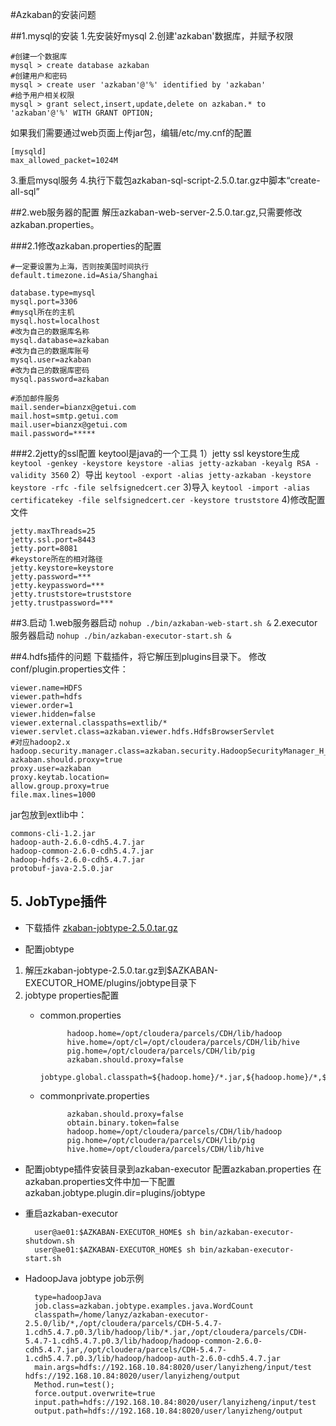 #Azkaban的安装问题

##1.mysql的安装
1.先安装好mysql
2.创建'azkaban'数据库，并赋予权限

```
#创建一个数据库
mysql > create database azkaban
#创建用户和密码
mysql > create user 'azkaban'@'%' identified by 'azkaban'
#给予用户相关权限
mysql > grant select,insert,update,delete on azkaban.* to 'azkaban'@'%' WITH GRANT OPTION;
```

如果我们需要通过web页面上传jar包，编辑/etc/my.cnf的配置

```
[mysqld]
max_allowed_packet=1024M
```

3.重启mysql服务
4.执行下载包azkaban-sql-script-2.5.0.tar.gz中脚本“create-all-sql”


##2.web服务器的配置
解压azkaban-web-server-2.5.0.tar.gz,只需要修改azkaban.properties。

###2.1修改azkaban.properties的配置

```
#一定要设置为上海，否则按美国时间执行
default.timezone.id=Asia/Shanghai

database.type=mysql
mysql.port=3306
#mysql所在的主机
mysql.host=localhost
#改为自己的数据库名称
mysql.database=azkaban
#改为自己的数据库账号
mysql.user=azkaban
#改为自己的数据库密码
mysql.password=azkaban

#添加邮件服务
mail.sender=bianzx@getui.com
mail.host=smtp.getui.com
mail.user=bianzx@getui.com
mail.password=*****
```

###2.2jetty的ssl配置
keytool是java的一个工具
1）jetty ssl keystore生成
`keytool -genkey -keystore keystore -alias jetty-azkaban -keyalg RSA -validity 3560`
2）导出
`keytool -export -alias jetty-azkaban -keystore keystore -rfc -file selfsignedcert.cer`
3)导入
`keytool -import -alias certificatekey -file selfsignedcert.cer -keystore truststore`
4)修改配置文件
```
jetty.maxThreads=25
jetty.ssl.port=8443
jetty.port=8081
#keystore所在的相对路径
jetty.keystore=keystore
jetty.password=***
jetty.keypassword=***
jetty.truststore=truststore
jetty.trustpassword=***
```

##3.启动
1.web服务器启动
`nohup ./bin/azkaban-web-start.sh &`
2.executor服务器启动
`nohup ./bin/azkaban-executor-start.sh &`

##4.hdfs插件的问题
下载插件，将它解压到plugins目录下。
修改conf/plugin.properties文件：
```
viewer.name=HDFS
viewer.path=hdfs
viewer.order=1
viewer.hidden=false
viewer.external.classpaths=extlib/*
viewer.servlet.class=azkaban.viewer.hdfs.HdfsBrowserServlet
#对应hadoop2.x
hadoop.security.manager.class=azkaban.security.HadoopSecurityManager_H_2_0
azkaban.should.proxy=true
proxy.user=azkaban
proxy.keytab.location=
allow.group.proxy=true
file.max.lines=1000
```

jar包放到extlib中：
```
commons-cli-1.2.jar
hadoop-auth-2.6.0-cdh5.4.7.jar
hadoop-common-2.6.0-cdh5.4.7.jar
hadoop-hdfs-2.6.0-cdh5.4.7.jar
protobuf-java-2.5.0.jar
```


## 5. JobType插件

- 下载插件 [zkaban-jobtype-2.5.0.tar.gz](https://s3.amazonaws.com/azkaban2/azkaban-plugins/2.5.0/azkaban-jobtype-2.5.0.tar.gz)

- 配置jobtype
1. 解压zkaban-jobtype-2.5.0.tar.gz到$AZKABAN-EXECUTOR_HOME/plugins/jobtype目录下
2. jobtype properties配置
	- common.properties
	
			    hadoop.home=/opt/cloudera/parcels/CDH/lib/hadoop
				hive.home=/opt/cl=/opt/cloudera/parcels/CDH/lib/hive
				pig.home=/opt/cloudera/parcels/CDH/lib/pig
				azkaban.should.proxy=false
				jobtype.global.classpath=${hadoop.home}/*.jar,${hadoop.home}/*,${hadoop.home}/lib/*,${hadoop.home}/etc/hadoop/*
	- commonprivate.properties

				azkaban.should.proxy=false
				obtain.binary.token=false
				hadoop.home=/opt/cloudera/parcels/CDH/lib/hadoop
				pig.home=/opt/cloudera/parcels/CDH/lib/pig
				hive.home=/opt/cloudera/parcels/CDH/lib/hive
- 配置jobtype插件安装目录到azkaban-executor
	配置azkaban.properties
	在azkaban.properties文件中加一下配置
	azkaban.jobtype.plugin.dir=plugins/jobtype
- 重启azkaban-executor

	    user@ae01:$AZKABAN-EXECUTOR_HOME$ sh bin/azkaban-executor-shutdown.sh
		user@ae01:$AZKABAN-EXECUTOR_HOME$ sh bin/azkaban-executor-start.sh
- HadoopJava jobtype job示例

	    type=hadoopJava
		job.class=azkaban.jobtype.examples.java.WordCount
		classpath=/home/lanyz/azkaban-executor-2.5.0/lib/*,/opt/cloudera/parcels/CDH-5.4.7-1.cdh5.4.7.p0.3/lib/hadoop/lib/*.jar,/opt/cloudera/parcels/CDH-5.4.7-1.cdh5.4.7.p0.3/lib/hadoop/hadoop-common-2.6.0-cdh5.4.7.jar,/opt/cloudera/parcels/CDH-5.4.7-1.cdh5.4.7.p0.3/lib/hadoop/hadoop-auth-2.6.0-cdh5.4.7.jar
		main.args=hdfs://192.168.10.84:8020/user/lanyizheng/input/test hdfs://192.168.10.84:8020/user/lanyizheng/output
		Method.run=test();
		force.output.overwrite=true
		input.path=hdfs://192.168.10.84:8020/user/lanyizheng/input/test
		output.path=hdfs://192.168.10.84:8020/user/lanyizheng/output



